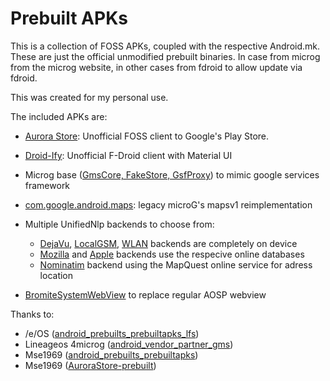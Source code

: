 # Prebuilt APKs

This is a collection of FOSS APKs, coupled with the respective Android.mk. These are just the official unmodified prebuilt binaries. In case from microg from the microg website, in other cases from fdroid to allow update via fdroid.

This was created for my personal use.

The included APKs are:
* [Aurora Store](https://gitlab.com/AuroraOSS/AuroraStore/tags): Unofficial FOSS client to Google's Play Store.
* [Droid-Ify](https://github.com/Iamlooker/Droid-ify): Unofficial F-Droid client with Material UI
* Microg base ([GmsCore, FakeStore, GsfProxy](https://microg.org/download.html)) to mimic google services framework
* [com.google.android.maps](https://github.com/microg/android_frameworks_mapsv1): legacy microG's mapsv1 reimplementation
* Multiple UnifiedNlp backends to choose from:
   * [DejaVu](https://f-droid.org/packages/org.fitchfamily.android.dejavu), [LocalGSM](https://f-droid.org/packages/org.fitchfamily.android.gsmlocation), [WLAN](https://f-droid.org/packages/org.fitchfamily.android.wifi_backend) backends are completely on device
   * [Mozilla](https://f-droid.org/packages/org.microg.nlp.backend.ichnaea) and [Apple](https://f-droid.org/packages/org.microg.nlp.backend.apple) backends use the respecive online databases
   * [Nominatim](https://f-droid.org/packages/org.microg.nlp.backend.nominatim) backend using the MapQuest online service for adress location
   
* [BromiteSystemWebView](https://github.com/bromite/bromite) to replace regular AOSP webview

Thanks to:
- /e/OS ([android_prebuilts_prebuiltapks_lfs](https://gitlab.e.foundation/e/os/android_prebuilts_prebuiltapks_lfs))
- Lineageos 4microg ([android_vendor_partner_gms](https://github.com/lineageos4microg/android_vendor_partner_gms))
- Mse1969 ([android_prebuilts_prebuiltapks](https://github.com/MSe1969/android_prebuilts_prebuiltapks))
- Mse1969 ([AuroraStore-prebuilt](https://github.com/MSe1969/AuroraStore-prebuilt))
